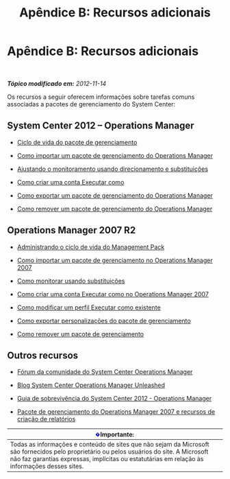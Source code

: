 ﻿---
title: 'Apêndice B: Recursos adicionais'
TOCTitle: 'Apêndice B: Recursos adicionais'
ms:assetid: 3bcfb237-604a-4902-a003-b366cbf5a600
ms:mtpsurl: https://technet.microsoft.com/pt-br/library/Dn195905(v=EXCHG.150)
ms:contentKeyID: 53275641
ms.date: 08/29/2014
mtps_version: v=EXCHG.150
ms.translationtype: HT
---

# Apêndice B: Recursos adicionais

 

_**Tópico modificado em:** 2012-11-14_

Os recursos a seguir oferecem informações sobre tarefas comuns associadas a pacotes de gerenciamento do System Center:

## System Center 2012 – Operations Manager

  - [Ciclo de vida do pacote de gerenciamento](http://go.microsoft.com/fwlink/p/?linkid=232986)

  - [Como importar um pacote de gerenciamento do Operations Manager](http://go.microsoft.com/fwlink/p/?linkid=219431)

  - [Ajustando o monitoramento usando direcionamento e substituições](http://go.microsoft.com/fwlink/p/?linkid=217065)

  - [Como criar uma conta Executar como](http://go.microsoft.com/fwlink/p/?linkid=232988)

  - [Como exportar um pacote de gerenciamento do Operations Manager](http://go.microsoft.com/fwlink/p/?linkid=232990)

  - [Como remover um pacote de gerenciamento do Operations Manager](http://go.microsoft.com/fwlink/p/?linkid=232991)

## Operations Manager 2007 R2

  - [Administrando o ciclo de vida do Management Pack](http://go.microsoft.com/fwlink/?linkid=211463)

  - [Como importar um pacote de gerenciamento no Operations Manager 2007](http://go.microsoft.com/fwlink/?linkid=142351)

  - [Como monitorar usando substituições](http://go.microsoft.com/fwlink/?linkid=117777)

  - [Como criar uma conta Executar como no Operations Manager 2007](http://go.microsoft.com/fwlink/?linkid=165410)

  - [Como modificar um perfil Executar como existente](http://go.microsoft.com/fwlink/?linkid=165412)

  - [Como exportar personalizações do pacote de gerenciamento](http://go.microsoft.com/fwlink/?linkid=209940)

  - [Como remover um pacote de gerenciamento](http://go.microsoft.com/fwlink/?linkid=209941)

## Outros recursos

  - [Fórum da comunidade do System Center Operations Manager](http://go.microsoft.com/fwlink/?linkid=179635)

  - [Blog System Center Operations Manager Unleashed](http://go.microsoft.com/fwlink/?linkid=246391)

  - [Guia de sobrevivência do System Center 2012 - Operations Manager](http://go.microsoft.com/fwlink/?linkid=246383)

  - [Pacote de gerenciamento do Operations Manager 2007 e recursos de criação de relatórios](http://go.microsoft.com/fwlink/?linkid=246388)

<table>
<thead>
<tr class="header">
<th><img src="images/Dn195905.important(EXCHG.150).gif" title="Importante" alt="Importante" />Importante:</th>
</tr>
</thead>
<tbody>
<tr class="odd">
<td>Todas as informações e conteúdo de sites que não sejam da Microsoft são fornecidos pelo proprietário ou pelos usuários do site. A Microsoft não faz garantias expressas, implícitas ou estatutárias em relação às informações desses sites.</td>
</tr>
</tbody>
</table>

